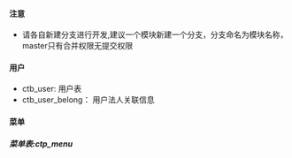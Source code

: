 <!-- TOC -->


<!-- /TOC -->
#### 注意
+ 请各自新建分支进行开发,建议一个模块新建一个分支，分支命名为模块名称，master只有合并权限无提交权限

#### 用户
+ ctb_user: 用户表
+ ctb_user_belong： 用户法人关联信息

####  菜单
##### 菜单表:ctp_menu 
